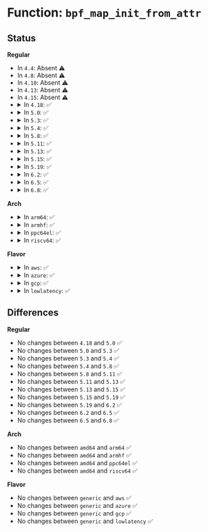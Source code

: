 # Function: <code>bpf_map_init_from_attr</code>

## Status
<b>Regular</b>
<ul>
<li>
In <code>4.4</code>: Absent ⚠️
</li>
<li>
In <code>4.8</code>: Absent ⚠️
</li>
<li>
In <code>4.10</code>: Absent ⚠️
</li>
<li>
In <code>4.13</code>: Absent ⚠️
</li>
<li>
In <code>4.15</code>: Absent ⚠️
</li>
<li>
<details>
<summary>In <code>4.18</code>: ✅</summary>

```c
void bpf_map_init_from_attr(struct bpf_map *map, union bpf_attr *attr);
```

**Collision:** Unique Global

**Inline:** No

**Transformation:** False

**Instances:**

```
In kernel/bpf/syscall.c (ffffffff811b4e50)
Location: kernel/bpf/syscall.c:161
Inline: False
Direct callers:
  - kernel/bpf/hashtab.c:htab_map_alloc
  - kernel/bpf/arraymap.c:array_map_alloc
  - kernel/bpf/offload.c:bpf_map_offload_map_alloc
  - kernel/bpf/stackmap.c:stack_map_alloc
```
**Symbols:**

```
ffffffff811b4e50-ffffffff811b4e89: bpf_map_init_from_attr (STB_GLOBAL)
```
</details>
</li>
<li>
<details>
<summary>In <code>5.0</code>: ✅</summary>

```c
void bpf_map_init_from_attr(struct bpf_map *map, union bpf_attr *attr);
```

**Collision:** Unique Global

**Inline:** No

**Transformation:** False

**Instances:**

```
In kernel/bpf/syscall.c (ffffffff811c31d0)
Location: kernel/bpf/syscall.c:161
Inline: False
Direct callers:
  - kernel/bpf/hashtab.c:htab_map_alloc
  - kernel/bpf/arraymap.c:array_map_alloc
  - kernel/bpf/local_storage.c:cgroup_storage_map_alloc
  - kernel/bpf/queue_stack_maps.c:queue_stack_map_alloc
  - kernel/bpf/offload.c:bpf_map_offload_map_alloc
  - kernel/bpf/stackmap.c:stack_map_alloc
  - kernel/bpf/reuseport_array.c:reuseport_array_alloc
```
**Symbols:**

```
ffffffff811c31d0-ffffffff811c320b: bpf_map_init_from_attr (STB_GLOBAL)
```
</details>
</li>
<li>
<details>
<summary>In <code>5.3</code>: ✅</summary>

```c
void bpf_map_init_from_attr(struct bpf_map *map, union bpf_attr *attr);
```

**Collision:** Unique Global

**Inline:** No

**Transformation:** False

**Instances:**

```
In kernel/bpf/syscall.c (ffffffff811d3e00)
Location: kernel/bpf/syscall.c:173
Inline: False
Direct callers:
  - kernel/bpf/hashtab.c:htab_map_alloc
  - kernel/bpf/arraymap.c:array_map_alloc
  - kernel/bpf/local_storage.c:cgroup_storage_map_alloc
  - kernel/bpf/queue_stack_maps.c:queue_stack_map_alloc
  - kernel/bpf/offload.c:bpf_map_offload_map_alloc
  - kernel/bpf/stackmap.c:stack_map_alloc
  - kernel/bpf/reuseport_array.c:reuseport_array_alloc
  - net/core/bpf_sk_storage.c:bpf_sk_storage_map_alloc
```
**Symbols:**

```
ffffffff811d3e00-ffffffff811d3e3e: bpf_map_init_from_attr (STB_GLOBAL)
```
</details>
</li>
<li>
<details>
<summary>In <code>5.4</code>: ✅</summary>

```c
void bpf_map_init_from_attr(struct bpf_map *map, union bpf_attr *attr);
```

**Collision:** Unique Global

**Inline:** No

**Transformation:** False

**Instances:**

```
In kernel/bpf/syscall.c (ffffffff811e0190)
Location: kernel/bpf/syscall.c:176
Inline: False
Direct callers:
  - kernel/bpf/hashtab.c:htab_map_alloc
  - kernel/bpf/arraymap.c:array_map_alloc
  - kernel/bpf/local_storage.c:cgroup_storage_map_alloc
  - kernel/bpf/queue_stack_maps.c:queue_stack_map_alloc
  - kernel/bpf/offload.c:bpf_map_offload_map_alloc
  - kernel/bpf/stackmap.c:stack_map_alloc
  - kernel/bpf/reuseport_array.c:reuseport_array_alloc
  - net/core/bpf_sk_storage.c:bpf_sk_storage_map_alloc
```
**Symbols:**

```
ffffffff811e0190-ffffffff811e01ce: bpf_map_init_from_attr (STB_GLOBAL)
```
</details>
</li>
<li>
<details>
<summary>In <code>5.8</code>: ✅</summary>

```c
void bpf_map_init_from_attr(struct bpf_map *map, union bpf_attr *attr);
```

**Collision:** Unique Global

**Inline:** No

**Transformation:** False

**Instances:**

```
In kernel/bpf/syscall.c (ffffffff811fe700)
Location: kernel/bpf/syscall.c:330
Inline: False
Direct callers:
  - kernel/bpf/hashtab.c:htab_map_alloc
  - kernel/bpf/arraymap.c:array_map_alloc
  - kernel/bpf/local_storage.c:cgroup_storage_map_alloc
  - kernel/bpf/queue_stack_maps.c:queue_stack_map_alloc
  - kernel/bpf/devmap.c:dev_map_init_map
  - kernel/bpf/offload.c:bpf_map_offload_map_alloc
  - kernel/bpf/stackmap.c:stack_map_alloc
  - kernel/bpf/reuseport_array.c:reuseport_array_alloc
  - net/core/bpf_sk_storage.c:bpf_sk_storage_map_alloc
```
**Symbols:**

```
ffffffff811fe700-ffffffff811fe73e: bpf_map_init_from_attr (STB_GLOBAL)
```
</details>
</li>
<li>
<details>
<summary>In <code>5.11</code>: ✅</summary>

```c
void bpf_map_init_from_attr(struct bpf_map *map, union bpf_attr *attr);
```

**Collision:** Unique Global

**Inline:** No

**Transformation:** False

**Instances:**

```
In kernel/bpf/syscall.c (ffffffff811fd9e0)
Location: kernel/bpf/syscall.c:338
Inline: False
Direct callers:
  - kernel/bpf/hashtab.c:htab_map_alloc
  - kernel/bpf/arraymap.c:array_map_alloc
  - kernel/bpf/local_storage.c:cgroup_storage_map_alloc
  - kernel/bpf/queue_stack_maps.c:queue_stack_map_alloc
  - kernel/bpf/bpf_local_storage.c:bpf_local_storage_map_alloc
  - kernel/bpf/offload.c:bpf_map_offload_map_alloc
  - kernel/bpf/stackmap.c:stack_map_alloc
  - kernel/bpf/reuseport_array.c:reuseport_array_alloc
```
**Symbols:**

```
ffffffff811fd9e0-ffffffff811fda1e: bpf_map_init_from_attr (STB_GLOBAL)
```
</details>
</li>
<li>
<details>
<summary>In <code>5.13</code>: ✅</summary>

```c
void bpf_map_init_from_attr(struct bpf_map *map, union bpf_attr *attr);
```

**Collision:** Unique Global

**Inline:** No

**Transformation:** False

**Instances:**

```
In kernel/bpf/syscall.c (ffffffff811fe5a0)
Location: kernel/bpf/syscall.c:339
Inline: False
Direct callers:
  - kernel/bpf/hashtab.c:htab_map_alloc
  - kernel/bpf/arraymap.c:array_map_alloc
  - kernel/bpf/local_storage.c:cgroup_storage_map_alloc
  - kernel/bpf/queue_stack_maps.c:queue_stack_map_alloc
  - kernel/bpf/bpf_local_storage.c:bpf_local_storage_map_alloc
  - kernel/bpf/offload.c:bpf_map_offload_map_alloc
  - kernel/bpf/stackmap.c:stack_map_alloc
  - kernel/bpf/reuseport_array.c:reuseport_array_alloc
```
**Symbols:**

```
ffffffff811fe5a0-ffffffff811fe5de: bpf_map_init_from_attr (STB_GLOBAL)
```
</details>
</li>
<li>
<details>
<summary>In <code>5.15</code>: ✅</summary>

```c
void bpf_map_init_from_attr(struct bpf_map *map, union bpf_attr *attr);
```

**Collision:** Unique Global

**Inline:** No

**Transformation:** False

**Instances:**

```
In kernel/bpf/syscall.c (ffffffff812301e0)
Location: kernel/bpf/syscall.c:358
Inline: False
Direct callers:
  - kernel/bpf/hashtab.c:htab_map_alloc
  - kernel/bpf/arraymap.c:array_map_alloc
  - kernel/bpf/local_storage.c:cgroup_storage_map_alloc
  - kernel/bpf/queue_stack_maps.c:queue_stack_map_alloc
  - kernel/bpf/bpf_local_storage.c:bpf_local_storage_map_alloc
  - kernel/bpf/devmap.c:dev_map_init_map
  - kernel/bpf/offload.c:bpf_map_offload_map_alloc
  - kernel/bpf/stackmap.c:stack_map_alloc
  - kernel/bpf/reuseport_array.c:reuseport_array_alloc
```
**Symbols:**

```
ffffffff812301e0-ffffffff8123021e: bpf_map_init_from_attr (STB_GLOBAL)
```
</details>
</li>
<li>
<details>
<summary>In <code>5.19</code>: ✅</summary>

```c
void bpf_map_init_from_attr(struct bpf_map *map, union bpf_attr *attr);
```

**Collision:** Unique Global

**Inline:** No

**Transformation:** False

**Instances:**

```
In kernel/bpf/syscall.c (ffffffff81272b20)
Location: kernel/bpf/syscall.c:364
Inline: False
Direct callers:
  - kernel/bpf/hashtab.c:htab_map_alloc
  - kernel/bpf/arraymap.c:array_map_alloc
  - kernel/bpf/bloom_filter.c:bloom_map_alloc
  - kernel/bpf/local_storage.c:cgroup_storage_map_alloc
  - kernel/bpf/queue_stack_maps.c:queue_stack_map_alloc
  - kernel/bpf/bpf_local_storage.c:bpf_local_storage_map_alloc
  - kernel/bpf/devmap.c:dev_map_init_map
  - kernel/bpf/offload.c:bpf_map_offload_map_alloc
  - kernel/bpf/stackmap.c:stack_map_alloc
  - kernel/bpf/reuseport_array.c:reuseport_array_alloc
```
**Symbols:**

```
ffffffff81272b20-ffffffff81272b70: bpf_map_init_from_attr (STB_GLOBAL)
```
</details>
</li>
<li>
<details>
<summary>In <code>6.2</code>: ✅</summary>

```c
void bpf_map_init_from_attr(struct bpf_map *map, union bpf_attr *attr);
```

**Collision:** Unique Global

**Inline:** No

**Transformation:** False

**Instances:**

```
In kernel/bpf/syscall.c (ffffffff812c8e10)
Location: kernel/bpf/syscall.c:364
Inline: False
Direct callers:
  - kernel/bpf/hashtab.c:htab_map_alloc
  - kernel/bpf/arraymap.c:array_map_alloc
  - kernel/bpf/bloom_filter.c:bloom_map_alloc
  - kernel/bpf/local_storage.c:cgroup_storage_map_alloc
  - kernel/bpf/queue_stack_maps.c:queue_stack_map_alloc
  - kernel/bpf/bpf_local_storage.c:bpf_local_storage_map_alloc
  - kernel/bpf/devmap.c:dev_map_init_map
  - kernel/bpf/cpumap.c:cpu_map_alloc
  - kernel/bpf/offload.c:bpf_map_offload_map_alloc
  - kernel/bpf/stackmap.c:stack_map_alloc
  - kernel/bpf/reuseport_array.c:reuseport_array_alloc
```
**Symbols:**

```
ffffffff812c8e10-ffffffff812c8e60: bpf_map_init_from_attr (STB_GLOBAL)
```
</details>
</li>
<li>
<details>
<summary>In <code>6.5</code>: ✅</summary>

```c
void bpf_map_init_from_attr(struct bpf_map *map, union bpf_attr *attr);
```

**Collision:** Unique Global

**Inline:** No

**Transformation:** False

**Instances:**

```
In kernel/bpf/syscall.c (ffffffff812f0400)
Location: kernel/bpf/syscall.c:337
Inline: False
Direct callers:
  - kernel/bpf/hashtab.c:htab_map_alloc
  - kernel/bpf/arraymap.c:array_map_alloc
  - kernel/bpf/bloom_filter.c:bloom_map_alloc
  - kernel/bpf/local_storage.c:cgroup_storage_map_alloc
  - kernel/bpf/queue_stack_maps.c:queue_stack_map_alloc
  - kernel/bpf/bpf_local_storage.c:bpf_local_storage_map_alloc
  - kernel/bpf/devmap.c:dev_map_init_map
  - kernel/bpf/offload.c:bpf_map_offload_map_alloc
  - kernel/bpf/stackmap.c:stack_map_alloc
  - kernel/bpf/reuseport_array.c:reuseport_array_alloc
  - kernel/bpf/bpf_struct_ops.c:bpf_struct_ops_map_alloc
  - net/xdp/xskmap.c:xsk_map_alloc
```
**Symbols:**

```
ffffffff812f0400-ffffffff812f0450: bpf_map_init_from_attr (STB_GLOBAL)
```
</details>
</li>
<li>
<details>
<summary>In <code>6.8</code>: ✅</summary>

```c
void bpf_map_init_from_attr(struct bpf_map *map, union bpf_attr *attr);
```

**Collision:** Unique Global

**Inline:** No

**Transformation:** False

**Instances:**

```
In kernel/bpf/syscall.c (ffffffff8130f1e0)
Location: kernel/bpf/syscall.c:338
Inline: False
Direct callers:
  - kernel/bpf/hashtab.c:htab_map_alloc
  - kernel/bpf/arraymap.c:array_map_alloc
  - kernel/bpf/bloom_filter.c:bloom_map_alloc
  - kernel/bpf/local_storage.c:cgroup_storage_map_alloc
  - kernel/bpf/queue_stack_maps.c:queue_stack_map_alloc
  - kernel/bpf/bpf_local_storage.c:bpf_local_storage_map_alloc
  - kernel/bpf/devmap.c:dev_map_init_map
  - kernel/bpf/offload.c:bpf_map_offload_map_alloc
  - kernel/bpf/stackmap.c:stack_map_alloc
  - kernel/bpf/reuseport_array.c:reuseport_array_alloc
  - kernel/bpf/bpf_struct_ops.c:bpf_struct_ops_map_alloc
  - net/xdp/xskmap.c:xsk_map_alloc
```
**Symbols:**

```
ffffffff8130f1e0-ffffffff8130f230: bpf_map_init_from_attr (STB_GLOBAL)
```
</details>
</li>
</ul>
<b>Arch</b>
<ul>
<li>
<details>
<summary>In <code>arm64</code>: ✅</summary>

```c
void bpf_map_init_from_attr(struct bpf_map *map, union bpf_attr *attr);
```

**Collision:** Unique Global

**Inline:** No

**Transformation:** False

**Instances:**

```
In kernel/bpf/syscall.c (ffff800010262720)
Location: kernel/bpf/syscall.c:176
Inline: False
Direct callers:
  - kernel/bpf/hashtab.c:htab_map_alloc
  - kernel/bpf/arraymap.c:array_map_alloc
  - kernel/bpf/local_storage.c:cgroup_storage_map_alloc
  - kernel/bpf/queue_stack_maps.c:queue_stack_map_alloc
  - kernel/bpf/devmap.c:dev_map_init_map
  - kernel/bpf/offload.c:bpf_map_offload_map_alloc
  - kernel/bpf/stackmap.c:stack_map_alloc
  - kernel/bpf/reuseport_array.c:reuseport_array_alloc
  - net/core/bpf_sk_storage.c:bpf_sk_storage_map_alloc
```
**Symbols:**

```
ffff800010262720-ffff80001026278c: bpf_map_init_from_attr (STB_GLOBAL)
```
</details>
</li>
<li>
<details>
<summary>In <code>armhf</code>: ✅</summary>

```c
void bpf_map_init_from_attr(struct bpf_map *map, union bpf_attr *attr);
```

**Collision:** Unique Global

**Inline:** No

**Transformation:** False

**Instances:**

```
In kernel/bpf/syscall.c (c0495290)
Location: kernel/bpf/syscall.c:176
Inline: False
Direct callers:
  - kernel/bpf/hashtab.c:htab_map_alloc
  - kernel/bpf/arraymap.c:array_map_alloc
  - kernel/bpf/queue_stack_maps.c:queue_stack_map_alloc
  - kernel/bpf/devmap.c:dev_map_init_map
  - kernel/bpf/offload.c:bpf_map_offload_map_alloc
  - kernel/bpf/stackmap.c:stack_map_alloc
  - kernel/bpf/reuseport_array.c:reuseport_array_alloc
  - net/core/bpf_sk_storage.c:bpf_sk_storage_map_alloc
```
**Symbols:**

```
c0495290-c04952e8: bpf_map_init_from_attr (STB_GLOBAL)
```
</details>
</li>
<li>
<details>
<summary>In <code>ppc64el</code>: ✅</summary>

```c
void bpf_map_init_from_attr(struct bpf_map *map, union bpf_attr *attr);
```

**Collision:** Unique Global

**Inline:** No

**Transformation:** False

**Instances:**

```
In kernel/bpf/syscall.c (c0000000003073c0)
Location: kernel/bpf/syscall.c:176
Inline: False
Direct callers:
  - kernel/bpf/hashtab.c:htab_map_alloc
  - kernel/bpf/arraymap.c:array_map_alloc
  - kernel/bpf/local_storage.c:cgroup_storage_map_alloc
  - kernel/bpf/queue_stack_maps.c:queue_stack_map_alloc
  - kernel/bpf/offload.c:bpf_map_offload_map_alloc
  - kernel/bpf/stackmap.c:stack_map_alloc
  - kernel/bpf/reuseport_array.c:reuseport_array_alloc
  - net/core/bpf_sk_storage.c:bpf_sk_storage_map_alloc
```
**Symbols:**

```
c0000000003073c0-c000000000307418: bpf_map_init_from_attr (STB_GLOBAL)
```
</details>
</li>
<li>
<details>
<summary>In <code>riscv64</code>: ✅</summary>

```c
void bpf_map_init_from_attr(struct bpf_map *map, union bpf_attr *attr);
```

**Collision:** Unique Global

**Inline:** No

**Transformation:** False

**Instances:**

```
In kernel/bpf/syscall.c (ffffffe00019f104)
Location: kernel/bpf/syscall.c:176
Inline: False
Direct callers:
  - kernel/bpf/hashtab.c:htab_map_alloc
  - kernel/bpf/arraymap.c:array_map_alloc
  - kernel/bpf/queue_stack_maps.c:queue_stack_map_alloc
  - kernel/bpf/devmap.c:dev_map_init_map
  - kernel/bpf/offload.c:bpf_map_offload_map_alloc
  - kernel/bpf/stackmap.c:stack_map_alloc
  - kernel/bpf/reuseport_array.c:reuseport_array_alloc
  - net/core/bpf_sk_storage.c:bpf_sk_storage_map_alloc
```
**Symbols:**

```
ffffffe00019f104-ffffffe00019f15a: bpf_map_init_from_attr (STB_GLOBAL)
```
</details>
</li>
</ul>
<b>Flavor</b>
<ul>
<li>
<details>
<summary>In <code>aws</code>: ✅</summary>

```c
void bpf_map_init_from_attr(struct bpf_map *map, union bpf_attr *attr);
```

**Collision:** Unique Global

**Inline:** No

**Transformation:** False

**Instances:**

```
In kernel/bpf/syscall.c (ffffffff811d87b0)
Location: kernel/bpf/syscall.c:176
Inline: False
Direct callers:
  - kernel/bpf/hashtab.c:htab_map_alloc
  - kernel/bpf/arraymap.c:array_map_alloc
  - kernel/bpf/local_storage.c:cgroup_storage_map_alloc
  - kernel/bpf/queue_stack_maps.c:queue_stack_map_alloc
  - kernel/bpf/offload.c:bpf_map_offload_map_alloc
  - kernel/bpf/stackmap.c:stack_map_alloc
  - kernel/bpf/reuseport_array.c:reuseport_array_alloc
  - net/core/bpf_sk_storage.c:bpf_sk_storage_map_alloc
```
**Symbols:**

```
ffffffff811d87b0-ffffffff811d87ee: bpf_map_init_from_attr (STB_GLOBAL)
```
</details>
</li>
<li>
<details>
<summary>In <code>azure</code>: ✅</summary>

```c
void bpf_map_init_from_attr(struct bpf_map *map, union bpf_attr *attr);
```

**Collision:** Unique Global

**Inline:** No

**Transformation:** False

**Instances:**

```
In kernel/bpf/syscall.c (ffffffff811cb570)
Location: kernel/bpf/syscall.c:176
Inline: False
Direct callers:
  - kernel/bpf/hashtab.c:htab_map_alloc
  - kernel/bpf/arraymap.c:array_map_alloc
  - kernel/bpf/local_storage.c:cgroup_storage_map_alloc
  - kernel/bpf/queue_stack_maps.c:queue_stack_map_alloc
  - kernel/bpf/offload.c:bpf_map_offload_map_alloc
  - kernel/bpf/stackmap.c:stack_map_alloc
  - kernel/bpf/reuseport_array.c:reuseport_array_alloc
  - net/core/bpf_sk_storage.c:bpf_sk_storage_map_alloc
```
**Symbols:**

```
ffffffff811cb570-ffffffff811cb5ae: bpf_map_init_from_attr (STB_GLOBAL)
```
</details>
</li>
<li>
<details>
<summary>In <code>gcp</code>: ✅</summary>

```c
void bpf_map_init_from_attr(struct bpf_map *map, union bpf_attr *attr);
```

**Collision:** Unique Global

**Inline:** No

**Transformation:** False

**Instances:**

```
In kernel/bpf/syscall.c (ffffffff811d6580)
Location: kernel/bpf/syscall.c:176
Inline: False
Direct callers:
  - kernel/bpf/hashtab.c:htab_map_alloc
  - kernel/bpf/arraymap.c:array_map_alloc
  - kernel/bpf/local_storage.c:cgroup_storage_map_alloc
  - kernel/bpf/queue_stack_maps.c:queue_stack_map_alloc
  - kernel/bpf/offload.c:bpf_map_offload_map_alloc
  - kernel/bpf/stackmap.c:stack_map_alloc
  - kernel/bpf/reuseport_array.c:reuseport_array_alloc
  - net/core/bpf_sk_storage.c:bpf_sk_storage_map_alloc
```
**Symbols:**

```
ffffffff811d6580-ffffffff811d65be: bpf_map_init_from_attr (STB_GLOBAL)
```
</details>
</li>
<li>
<details>
<summary>In <code>lowlatency</code>: ✅</summary>

```c
void bpf_map_init_from_attr(struct bpf_map *map, union bpf_attr *attr);
```

**Collision:** Unique Global

**Inline:** No

**Transformation:** False

**Instances:**

```
In kernel/bpf/syscall.c (ffffffff811e48f0)
Location: kernel/bpf/syscall.c:176
Inline: False
Direct callers:
  - kernel/bpf/hashtab.c:htab_map_alloc
  - kernel/bpf/arraymap.c:array_map_alloc
  - kernel/bpf/local_storage.c:cgroup_storage_map_alloc
  - kernel/bpf/queue_stack_maps.c:queue_stack_map_alloc
  - kernel/bpf/offload.c:bpf_map_offload_map_alloc
  - kernel/bpf/stackmap.c:stack_map_alloc
  - kernel/bpf/reuseport_array.c:reuseport_array_alloc
  - net/core/bpf_sk_storage.c:bpf_sk_storage_map_alloc
```
**Symbols:**

```
ffffffff811e48f0-ffffffff811e492e: bpf_map_init_from_attr (STB_GLOBAL)
```
</details>
</li>
</ul>

## Differences
<b>Regular</b>
<ul>
<li>
No changes between <code>4.18</code> and <code>5.0</code> ✅
</li>
<li>
No changes between <code>5.0</code> and <code>5.3</code> ✅
</li>
<li>
No changes between <code>5.3</code> and <code>5.4</code> ✅
</li>
<li>
No changes between <code>5.4</code> and <code>5.8</code> ✅
</li>
<li>
No changes between <code>5.8</code> and <code>5.11</code> ✅
</li>
<li>
No changes between <code>5.11</code> and <code>5.13</code> ✅
</li>
<li>
No changes between <code>5.13</code> and <code>5.15</code> ✅
</li>
<li>
No changes between <code>5.15</code> and <code>5.19</code> ✅
</li>
<li>
No changes between <code>5.19</code> and <code>6.2</code> ✅
</li>
<li>
No changes between <code>6.2</code> and <code>6.5</code> ✅
</li>
<li>
No changes between <code>6.5</code> and <code>6.8</code> ✅
</li>
</ul>
<b>Arch</b>
<ul>
<li>
No changes between <code>amd64</code> and <code>arm64</code> ✅
</li>
<li>
No changes between <code>amd64</code> and <code>armhf</code> ✅
</li>
<li>
No changes between <code>amd64</code> and <code>ppc64el</code> ✅
</li>
<li>
No changes between <code>amd64</code> and <code>riscv64</code> ✅
</li>
</ul>
<b>Flavor</b>
<ul>
<li>
No changes between <code>generic</code> and <code>aws</code> ✅
</li>
<li>
No changes between <code>generic</code> and <code>azure</code> ✅
</li>
<li>
No changes between <code>generic</code> and <code>gcp</code> ✅
</li>
<li>
No changes between <code>generic</code> and <code>lowlatency</code> ✅
</li>
</ul>
